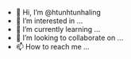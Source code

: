 - 👋 Hi, I’m @htunhtunhaling
- 👀 I’m interested in ...
- 🌱 I’m currently learning ...
- 💞️ I’m looking to collaborate on ...
- 📫 How to reach me ...

<!---
htunhtunhaling/htunhtunhaling is a ✨ special ✨ repository because its `README.md` (this file) appears on your GitHub profile.
You can click the Preview link to take a look at your changes.
--->
